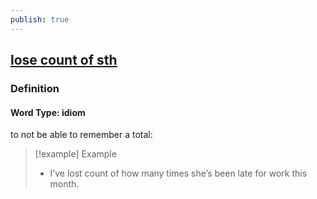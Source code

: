 ```yaml
---
publish: true
---
```


## [lose count of sth](https://dictionary.cambridge.org/dictionary/english/lose-count-of-sth)

### Definition
#### Word Type: idiom
to not be able to remember a total:

>[!example] Example
> - I’ve lost count of how many times she’s been late for work this month.
